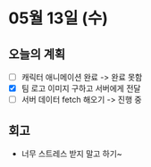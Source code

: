 # 05월 13일 (수)

## 오늘의 계획

- [ ] 캐릭터 애니메이션 완료 -> 완료 못함
- [x] 팀 로고 이미지 구하고 서버에게 전달
- [ ] 서버 데이터 fetch 해오기 -> 진행 중

## 회고

- 너무 스트레스 받지 말고 하기~
